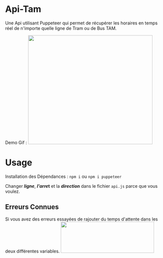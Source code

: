 # Api-Tam
Une Api utilisant Puppeteer qui permet de récupérer les horaires en temps réel de n'importe quelle ligne de Tram ou de Bus TAM.

Demo Gif :
<img src="https://im5.ezgif.com/tmp/ezgif-5-bd12364f93.gif" width="400" height="350" />

 # Usage #
 
 Installation des Dépendances : 
 ``npm i``
 ou
 ``npm i puppeteer``
 


 
 
 Changer ***ligne***, ***l'arre*t** et la ***direction*** dans le fichier ``api.js`` parce que vous voulez.
 
 ## Erreurs Connues ##
 
Si vous avez des erreurs essayées de rajouter du temps d'attente dans les deux différentes variables.
<img src="https://i.imgur.com/JnaV8yD.png" width="300" height="100" />

 
